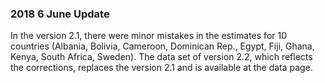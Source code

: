 ### 2018 6 June Update
<p>In the version 2.1, there were minor mistakes in the estimates for 10 countries (Albania, Bolivia, Cameroon, Dominican Rep., Egypt, Fiji, Ghana, Kenya, South Africa, Sweden). The data set of version 2.2, which reflects the corrections, replaces the version 2.1 and is available at the data page.</p>

